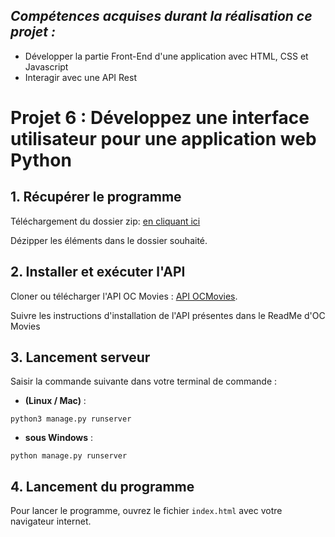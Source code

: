 ## *Compétences acquises durant la réalisation ce projet :*
- Développer la partie Front-End d'une application avec HTML, CSS et Javascript
- Interagir avec une API Rest

# Projet 6 : Développez une interface utilisateur pour une application web Python


## 1. Récupérer le programme

Téléchargement du dossier zip:
[en cliquant ici](https://github.com/marillierpeg/Openclassrooms_Projet-4/archive/refs/heads/main.zip)

Dézipper les éléments dans le dossier souhaité.


## 2. Installer et exécuter l'API

Cloner ou télécharger l'API OC Movies : [API OCMovies](https://github.com/OpenClassrooms-Student-Center/OCMovies-API-EN-FR).

Suivre les instructions d'installation de l'API présentes dans le ReadMe d'OC Movies


## 3. Lancement serveur

Saisir la commande suivante dans votre terminal de commande :
* **(Linux / Mac)** :
```
python3 manage.py runserver
```
* **sous Windows** :
```
python manage.py runserver
```


## 4. Lancement du programme

Pour lancer le programme, ouvrez le fichier `index.html` avec votre navigateur internet.

